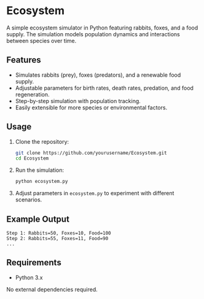 # Ecosystem
A simple ecosystem simulator in Python featuring rabbits, foxes, and a food supply. The simulation models population dynamics and interactions between species over time.

## Features

- Simulates rabbits (prey), foxes (predators), and a renewable food supply.
- Adjustable parameters for birth rates, death rates, predation, and food regeneration.
- Step-by-step simulation with population tracking.
- Easily extensible for more species or environmental factors.

## Usage

1. Clone the repository:
    ```bash
    git clone https://github.com/yourusername/Ecosystem.git
    cd Ecosystem
    ```

2. Run the simulation:
    ```bash
    python ecosystem.py
    ```

3. Adjust parameters in `ecosystem.py` to experiment with different scenarios.

## Example Output

```
Step 1: Rabbits=50, Foxes=10, Food=100
Step 2: Rabbits=55, Foxes=11, Food=90
...
```

## Requirements

- Python 3.x

No external dependencies required.